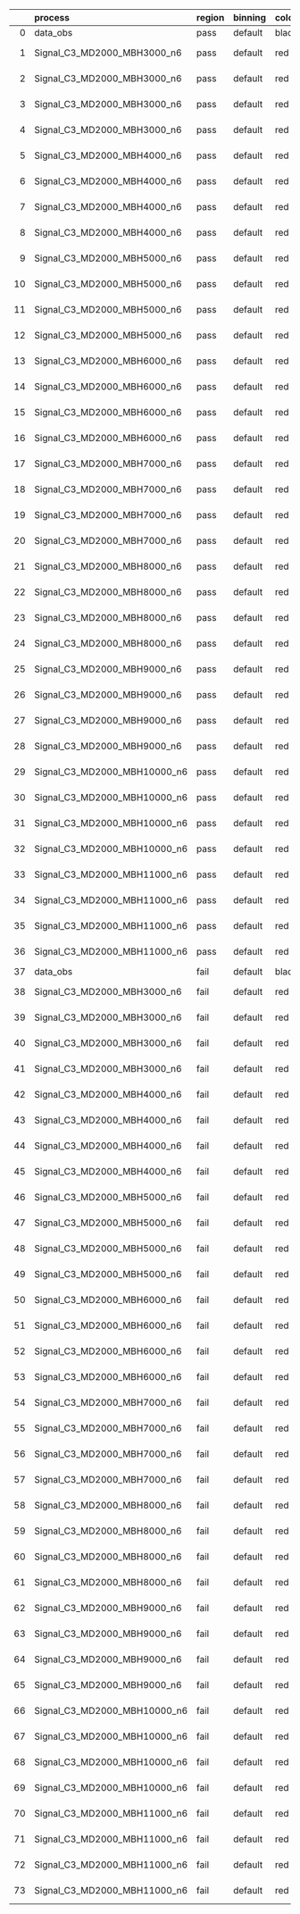 |    | process                      | region   | binning   | color   | process_type   |   scale | variation   | source_filename                                                       | source_histname    | alias                        | title     |   combine_idx |     lnN |   shapes | syst_type   | direction   | variation_alias   |
|---:|:-----------------------------|:---------|:----------|:--------|:---------------|--------:|:------------|:----------------------------------------------------------------------|:-------------------|:-----------------------------|:----------|--------------:|--------:|---------:|:------------|:------------|:------------------|
|  0 | data_obs                     | pass     | default   | black   | DATA           |       1 | nominal     | ./histograms_for_2DAlphabet_v18//BH_Data.root                         | hpass              | Data                         | Data      |           nan | nan     |      nan | nan         | nan         | nan               |
|  1 | Signal_C3_MD2000_MBH3000_n6  | pass     | default   | red     | SIGNAL         |       1 | lumi        | ./histograms_for_2DAlphabet_v18//BH_Signal_C3_MD2000_MBH3000_n6.root  | hpass              | Signal_C3_MD2000_MBH3000_n6  | BH signal |           nan |   1.016 |      nan | lnN         | nan         | nan               |
|  2 | Signal_C3_MD2000_MBH3000_n6  | pass     | default   | red     | SIGNAL         |       1 | SVM         | ./histograms_for_2DAlphabet_v18//BH_Signal_C3_MD2000_MBH3000_n6.root  | hpass_SVMsyst_up   | Signal_C3_MD2000_MBH3000_n6  | BH signal |           nan | nan     |        1 | shapes      | Up          | SVMsyst           |
|  3 | Signal_C3_MD2000_MBH3000_n6  | pass     | default   | red     | SIGNAL         |       1 | SVM         | ./histograms_for_2DAlphabet_v18//BH_Signal_C3_MD2000_MBH3000_n6.root  | hpass_SVMsyst_down | Signal_C3_MD2000_MBH3000_n6  | BH signal |           nan | nan     |        1 | shapes      | Down        | SVMsyst           |
|  4 | Signal_C3_MD2000_MBH3000_n6  | pass     | default   | red     | SIGNAL         |       1 | nominal     | ./histograms_for_2DAlphabet_v18//BH_Signal_C3_MD2000_MBH3000_n6.root  | hpass              | Signal_C3_MD2000_MBH3000_n6  | BH signal |           nan | nan     |      nan | nan         | nan         | nan               |
|  5 | Signal_C3_MD2000_MBH4000_n6  | pass     | default   | red     | SIGNAL         |       1 | lumi        | ./histograms_for_2DAlphabet_v18//BH_Signal_C3_MD2000_MBH4000_n6.root  | hpass              | Signal_C3_MD2000_MBH4000_n6  | BH signal |           nan |   1.016 |      nan | lnN         | nan         | nan               |
|  6 | Signal_C3_MD2000_MBH4000_n6  | pass     | default   | red     | SIGNAL         |       1 | SVM         | ./histograms_for_2DAlphabet_v18//BH_Signal_C3_MD2000_MBH4000_n6.root  | hpass_SVMsyst_up   | Signal_C3_MD2000_MBH4000_n6  | BH signal |           nan | nan     |        1 | shapes      | Up          | SVMsyst           |
|  7 | Signal_C3_MD2000_MBH4000_n6  | pass     | default   | red     | SIGNAL         |       1 | SVM         | ./histograms_for_2DAlphabet_v18//BH_Signal_C3_MD2000_MBH4000_n6.root  | hpass_SVMsyst_down | Signal_C3_MD2000_MBH4000_n6  | BH signal |           nan | nan     |        1 | shapes      | Down        | SVMsyst           |
|  8 | Signal_C3_MD2000_MBH4000_n6  | pass     | default   | red     | SIGNAL         |       1 | nominal     | ./histograms_for_2DAlphabet_v18//BH_Signal_C3_MD2000_MBH4000_n6.root  | hpass              | Signal_C3_MD2000_MBH4000_n6  | BH signal |           nan | nan     |      nan | nan         | nan         | nan               |
|  9 | Signal_C3_MD2000_MBH5000_n6  | pass     | default   | red     | SIGNAL         |       1 | lumi        | ./histograms_for_2DAlphabet_v18//BH_Signal_C3_MD2000_MBH5000_n6.root  | hpass              | Signal_C3_MD2000_MBH5000_n6  | BH signal |           nan |   1.016 |      nan | lnN         | nan         | nan               |
| 10 | Signal_C3_MD2000_MBH5000_n6  | pass     | default   | red     | SIGNAL         |       1 | SVM         | ./histograms_for_2DAlphabet_v18//BH_Signal_C3_MD2000_MBH5000_n6.root  | hpass_SVMsyst_up   | Signal_C3_MD2000_MBH5000_n6  | BH signal |           nan | nan     |        1 | shapes      | Up          | SVMsyst           |
| 11 | Signal_C3_MD2000_MBH5000_n6  | pass     | default   | red     | SIGNAL         |       1 | SVM         | ./histograms_for_2DAlphabet_v18//BH_Signal_C3_MD2000_MBH5000_n6.root  | hpass_SVMsyst_down | Signal_C3_MD2000_MBH5000_n6  | BH signal |           nan | nan     |        1 | shapes      | Down        | SVMsyst           |
| 12 | Signal_C3_MD2000_MBH5000_n6  | pass     | default   | red     | SIGNAL         |       1 | nominal     | ./histograms_for_2DAlphabet_v18//BH_Signal_C3_MD2000_MBH5000_n6.root  | hpass              | Signal_C3_MD2000_MBH5000_n6  | BH signal |           nan | nan     |      nan | nan         | nan         | nan               |
| 13 | Signal_C3_MD2000_MBH6000_n6  | pass     | default   | red     | SIGNAL         |       1 | lumi        | ./histograms_for_2DAlphabet_v18//BH_Signal_C3_MD2000_MBH6000_n6.root  | hpass              | Signal_C3_MD2000_MBH6000_n6  | BH signal |           nan |   1.016 |      nan | lnN         | nan         | nan               |
| 14 | Signal_C3_MD2000_MBH6000_n6  | pass     | default   | red     | SIGNAL         |       1 | SVM         | ./histograms_for_2DAlphabet_v18//BH_Signal_C3_MD2000_MBH6000_n6.root  | hpass_SVMsyst_up   | Signal_C3_MD2000_MBH6000_n6  | BH signal |           nan | nan     |        1 | shapes      | Up          | SVMsyst           |
| 15 | Signal_C3_MD2000_MBH6000_n6  | pass     | default   | red     | SIGNAL         |       1 | SVM         | ./histograms_for_2DAlphabet_v18//BH_Signal_C3_MD2000_MBH6000_n6.root  | hpass_SVMsyst_down | Signal_C3_MD2000_MBH6000_n6  | BH signal |           nan | nan     |        1 | shapes      | Down        | SVMsyst           |
| 16 | Signal_C3_MD2000_MBH6000_n6  | pass     | default   | red     | SIGNAL         |       1 | nominal     | ./histograms_for_2DAlphabet_v18//BH_Signal_C3_MD2000_MBH6000_n6.root  | hpass              | Signal_C3_MD2000_MBH6000_n6  | BH signal |           nan | nan     |      nan | nan         | nan         | nan               |
| 17 | Signal_C3_MD2000_MBH7000_n6  | pass     | default   | red     | SIGNAL         |       1 | lumi        | ./histograms_for_2DAlphabet_v18//BH_Signal_C3_MD2000_MBH7000_n6.root  | hpass              | Signal_C3_MD2000_MBH7000_n6  | BH signal |           nan |   1.016 |      nan | lnN         | nan         | nan               |
| 18 | Signal_C3_MD2000_MBH7000_n6  | pass     | default   | red     | SIGNAL         |       1 | SVM         | ./histograms_for_2DAlphabet_v18//BH_Signal_C3_MD2000_MBH7000_n6.root  | hpass_SVMsyst_up   | Signal_C3_MD2000_MBH7000_n6  | BH signal |           nan | nan     |        1 | shapes      | Up          | SVMsyst           |
| 19 | Signal_C3_MD2000_MBH7000_n6  | pass     | default   | red     | SIGNAL         |       1 | SVM         | ./histograms_for_2DAlphabet_v18//BH_Signal_C3_MD2000_MBH7000_n6.root  | hpass_SVMsyst_down | Signal_C3_MD2000_MBH7000_n6  | BH signal |           nan | nan     |        1 | shapes      | Down        | SVMsyst           |
| 20 | Signal_C3_MD2000_MBH7000_n6  | pass     | default   | red     | SIGNAL         |       1 | nominal     | ./histograms_for_2DAlphabet_v18//BH_Signal_C3_MD2000_MBH7000_n6.root  | hpass              | Signal_C3_MD2000_MBH7000_n6  | BH signal |           nan | nan     |      nan | nan         | nan         | nan               |
| 21 | Signal_C3_MD2000_MBH8000_n6  | pass     | default   | red     | SIGNAL         |       1 | lumi        | ./histograms_for_2DAlphabet_v18//BH_Signal_C3_MD2000_MBH8000_n6.root  | hpass              | Signal_C3_MD2000_MBH8000_n6  | BH signal |           nan |   1.016 |      nan | lnN         | nan         | nan               |
| 22 | Signal_C3_MD2000_MBH8000_n6  | pass     | default   | red     | SIGNAL         |       1 | SVM         | ./histograms_for_2DAlphabet_v18//BH_Signal_C3_MD2000_MBH8000_n6.root  | hpass_SVMsyst_up   | Signal_C3_MD2000_MBH8000_n6  | BH signal |           nan | nan     |        1 | shapes      | Up          | SVMsyst           |
| 23 | Signal_C3_MD2000_MBH8000_n6  | pass     | default   | red     | SIGNAL         |       1 | SVM         | ./histograms_for_2DAlphabet_v18//BH_Signal_C3_MD2000_MBH8000_n6.root  | hpass_SVMsyst_down | Signal_C3_MD2000_MBH8000_n6  | BH signal |           nan | nan     |        1 | shapes      | Down        | SVMsyst           |
| 24 | Signal_C3_MD2000_MBH8000_n6  | pass     | default   | red     | SIGNAL         |       1 | nominal     | ./histograms_for_2DAlphabet_v18//BH_Signal_C3_MD2000_MBH8000_n6.root  | hpass              | Signal_C3_MD2000_MBH8000_n6  | BH signal |           nan | nan     |      nan | nan         | nan         | nan               |
| 25 | Signal_C3_MD2000_MBH9000_n6  | pass     | default   | red     | SIGNAL         |       1 | lumi        | ./histograms_for_2DAlphabet_v18//BH_Signal_C3_MD2000_MBH9000_n6.root  | hpass              | Signal_C3_MD2000_MBH9000_n6  | BH signal |           nan |   1.016 |      nan | lnN         | nan         | nan               |
| 26 | Signal_C3_MD2000_MBH9000_n6  | pass     | default   | red     | SIGNAL         |       1 | SVM         | ./histograms_for_2DAlphabet_v18//BH_Signal_C3_MD2000_MBH9000_n6.root  | hpass_SVMsyst_up   | Signal_C3_MD2000_MBH9000_n6  | BH signal |           nan | nan     |        1 | shapes      | Up          | SVMsyst           |
| 27 | Signal_C3_MD2000_MBH9000_n6  | pass     | default   | red     | SIGNAL         |       1 | SVM         | ./histograms_for_2DAlphabet_v18//BH_Signal_C3_MD2000_MBH9000_n6.root  | hpass_SVMsyst_down | Signal_C3_MD2000_MBH9000_n6  | BH signal |           nan | nan     |        1 | shapes      | Down        | SVMsyst           |
| 28 | Signal_C3_MD2000_MBH9000_n6  | pass     | default   | red     | SIGNAL         |       1 | nominal     | ./histograms_for_2DAlphabet_v18//BH_Signal_C3_MD2000_MBH9000_n6.root  | hpass              | Signal_C3_MD2000_MBH9000_n6  | BH signal |           nan | nan     |      nan | nan         | nan         | nan               |
| 29 | Signal_C3_MD2000_MBH10000_n6 | pass     | default   | red     | SIGNAL         |       1 | lumi        | ./histograms_for_2DAlphabet_v18//BH_Signal_C3_MD2000_MBH10000_n6.root | hpass              | Signal_C3_MD2000_MBH10000_n6 | BH signal |           nan |   1.016 |      nan | lnN         | nan         | nan               |
| 30 | Signal_C3_MD2000_MBH10000_n6 | pass     | default   | red     | SIGNAL         |       1 | SVM         | ./histograms_for_2DAlphabet_v18//BH_Signal_C3_MD2000_MBH10000_n6.root | hpass_SVMsyst_up   | Signal_C3_MD2000_MBH10000_n6 | BH signal |           nan | nan     |        1 | shapes      | Up          | SVMsyst           |
| 31 | Signal_C3_MD2000_MBH10000_n6 | pass     | default   | red     | SIGNAL         |       1 | SVM         | ./histograms_for_2DAlphabet_v18//BH_Signal_C3_MD2000_MBH10000_n6.root | hpass_SVMsyst_down | Signal_C3_MD2000_MBH10000_n6 | BH signal |           nan | nan     |        1 | shapes      | Down        | SVMsyst           |
| 32 | Signal_C3_MD2000_MBH10000_n6 | pass     | default   | red     | SIGNAL         |       1 | nominal     | ./histograms_for_2DAlphabet_v18//BH_Signal_C3_MD2000_MBH10000_n6.root | hpass              | Signal_C3_MD2000_MBH10000_n6 | BH signal |           nan | nan     |      nan | nan         | nan         | nan               |
| 33 | Signal_C3_MD2000_MBH11000_n6 | pass     | default   | red     | SIGNAL         |       1 | lumi        | ./histograms_for_2DAlphabet_v18//BH_Signal_C3_MD2000_MBH11000_n6.root | hpass              | Signal_C3_MD2000_MBH11000_n6 | BH signal |           nan |   1.016 |      nan | lnN         | nan         | nan               |
| 34 | Signal_C3_MD2000_MBH11000_n6 | pass     | default   | red     | SIGNAL         |       1 | SVM         | ./histograms_for_2DAlphabet_v18//BH_Signal_C3_MD2000_MBH11000_n6.root | hpass_SVMsyst_up   | Signal_C3_MD2000_MBH11000_n6 | BH signal |           nan | nan     |        1 | shapes      | Up          | SVMsyst           |
| 35 | Signal_C3_MD2000_MBH11000_n6 | pass     | default   | red     | SIGNAL         |       1 | SVM         | ./histograms_for_2DAlphabet_v18//BH_Signal_C3_MD2000_MBH11000_n6.root | hpass_SVMsyst_down | Signal_C3_MD2000_MBH11000_n6 | BH signal |           nan | nan     |        1 | shapes      | Down        | SVMsyst           |
| 36 | Signal_C3_MD2000_MBH11000_n6 | pass     | default   | red     | SIGNAL         |       1 | nominal     | ./histograms_for_2DAlphabet_v18//BH_Signal_C3_MD2000_MBH11000_n6.root | hpass              | Signal_C3_MD2000_MBH11000_n6 | BH signal |           nan | nan     |      nan | nan         | nan         | nan               |
| 37 | data_obs                     | fail     | default   | black   | DATA           |       1 | nominal     | ./histograms_for_2DAlphabet_v18//BH_Data.root                         | hfail              | Data                         | Data      |           nan | nan     |      nan | nan         | nan         | nan               |
| 38 | Signal_C3_MD2000_MBH3000_n6  | fail     | default   | red     | SIGNAL         |       1 | lumi        | ./histograms_for_2DAlphabet_v18//BH_Signal_C3_MD2000_MBH3000_n6.root  | hfail              | Signal_C3_MD2000_MBH3000_n6  | BH signal |           nan |   1.016 |      nan | lnN         | nan         | nan               |
| 39 | Signal_C3_MD2000_MBH3000_n6  | fail     | default   | red     | SIGNAL         |       1 | SVM         | ./histograms_for_2DAlphabet_v18//BH_Signal_C3_MD2000_MBH3000_n6.root  | hfail_SVMsyst_up   | Signal_C3_MD2000_MBH3000_n6  | BH signal |           nan | nan     |        1 | shapes      | Up          | SVMsyst           |
| 40 | Signal_C3_MD2000_MBH3000_n6  | fail     | default   | red     | SIGNAL         |       1 | SVM         | ./histograms_for_2DAlphabet_v18//BH_Signal_C3_MD2000_MBH3000_n6.root  | hfail_SVMsyst_down | Signal_C3_MD2000_MBH3000_n6  | BH signal |           nan | nan     |        1 | shapes      | Down        | SVMsyst           |
| 41 | Signal_C3_MD2000_MBH3000_n6  | fail     | default   | red     | SIGNAL         |       1 | nominal     | ./histograms_for_2DAlphabet_v18//BH_Signal_C3_MD2000_MBH3000_n6.root  | hfail              | Signal_C3_MD2000_MBH3000_n6  | BH signal |           nan | nan     |      nan | nan         | nan         | nan               |
| 42 | Signal_C3_MD2000_MBH4000_n6  | fail     | default   | red     | SIGNAL         |       1 | lumi        | ./histograms_for_2DAlphabet_v18//BH_Signal_C3_MD2000_MBH4000_n6.root  | hfail              | Signal_C3_MD2000_MBH4000_n6  | BH signal |           nan |   1.016 |      nan | lnN         | nan         | nan               |
| 43 | Signal_C3_MD2000_MBH4000_n6  | fail     | default   | red     | SIGNAL         |       1 | SVM         | ./histograms_for_2DAlphabet_v18//BH_Signal_C3_MD2000_MBH4000_n6.root  | hfail_SVMsyst_up   | Signal_C3_MD2000_MBH4000_n6  | BH signal |           nan | nan     |        1 | shapes      | Up          | SVMsyst           |
| 44 | Signal_C3_MD2000_MBH4000_n6  | fail     | default   | red     | SIGNAL         |       1 | SVM         | ./histograms_for_2DAlphabet_v18//BH_Signal_C3_MD2000_MBH4000_n6.root  | hfail_SVMsyst_down | Signal_C3_MD2000_MBH4000_n6  | BH signal |           nan | nan     |        1 | shapes      | Down        | SVMsyst           |
| 45 | Signal_C3_MD2000_MBH4000_n6  | fail     | default   | red     | SIGNAL         |       1 | nominal     | ./histograms_for_2DAlphabet_v18//BH_Signal_C3_MD2000_MBH4000_n6.root  | hfail              | Signal_C3_MD2000_MBH4000_n6  | BH signal |           nan | nan     |      nan | nan         | nan         | nan               |
| 46 | Signal_C3_MD2000_MBH5000_n6  | fail     | default   | red     | SIGNAL         |       1 | lumi        | ./histograms_for_2DAlphabet_v18//BH_Signal_C3_MD2000_MBH5000_n6.root  | hfail              | Signal_C3_MD2000_MBH5000_n6  | BH signal |           nan |   1.016 |      nan | lnN         | nan         | nan               |
| 47 | Signal_C3_MD2000_MBH5000_n6  | fail     | default   | red     | SIGNAL         |       1 | SVM         | ./histograms_for_2DAlphabet_v18//BH_Signal_C3_MD2000_MBH5000_n6.root  | hfail_SVMsyst_up   | Signal_C3_MD2000_MBH5000_n6  | BH signal |           nan | nan     |        1 | shapes      | Up          | SVMsyst           |
| 48 | Signal_C3_MD2000_MBH5000_n6  | fail     | default   | red     | SIGNAL         |       1 | SVM         | ./histograms_for_2DAlphabet_v18//BH_Signal_C3_MD2000_MBH5000_n6.root  | hfail_SVMsyst_down | Signal_C3_MD2000_MBH5000_n6  | BH signal |           nan | nan     |        1 | shapes      | Down        | SVMsyst           |
| 49 | Signal_C3_MD2000_MBH5000_n6  | fail     | default   | red     | SIGNAL         |       1 | nominal     | ./histograms_for_2DAlphabet_v18//BH_Signal_C3_MD2000_MBH5000_n6.root  | hfail              | Signal_C3_MD2000_MBH5000_n6  | BH signal |           nan | nan     |      nan | nan         | nan         | nan               |
| 50 | Signal_C3_MD2000_MBH6000_n6  | fail     | default   | red     | SIGNAL         |       1 | lumi        | ./histograms_for_2DAlphabet_v18//BH_Signal_C3_MD2000_MBH6000_n6.root  | hfail              | Signal_C3_MD2000_MBH6000_n6  | BH signal |           nan |   1.016 |      nan | lnN         | nan         | nan               |
| 51 | Signal_C3_MD2000_MBH6000_n6  | fail     | default   | red     | SIGNAL         |       1 | SVM         | ./histograms_for_2DAlphabet_v18//BH_Signal_C3_MD2000_MBH6000_n6.root  | hfail_SVMsyst_up   | Signal_C3_MD2000_MBH6000_n6  | BH signal |           nan | nan     |        1 | shapes      | Up          | SVMsyst           |
| 52 | Signal_C3_MD2000_MBH6000_n6  | fail     | default   | red     | SIGNAL         |       1 | SVM         | ./histograms_for_2DAlphabet_v18//BH_Signal_C3_MD2000_MBH6000_n6.root  | hfail_SVMsyst_down | Signal_C3_MD2000_MBH6000_n6  | BH signal |           nan | nan     |        1 | shapes      | Down        | SVMsyst           |
| 53 | Signal_C3_MD2000_MBH6000_n6  | fail     | default   | red     | SIGNAL         |       1 | nominal     | ./histograms_for_2DAlphabet_v18//BH_Signal_C3_MD2000_MBH6000_n6.root  | hfail              | Signal_C3_MD2000_MBH6000_n6  | BH signal |           nan | nan     |      nan | nan         | nan         | nan               |
| 54 | Signal_C3_MD2000_MBH7000_n6  | fail     | default   | red     | SIGNAL         |       1 | lumi        | ./histograms_for_2DAlphabet_v18//BH_Signal_C3_MD2000_MBH7000_n6.root  | hfail              | Signal_C3_MD2000_MBH7000_n6  | BH signal |           nan |   1.016 |      nan | lnN         | nan         | nan               |
| 55 | Signal_C3_MD2000_MBH7000_n6  | fail     | default   | red     | SIGNAL         |       1 | SVM         | ./histograms_for_2DAlphabet_v18//BH_Signal_C3_MD2000_MBH7000_n6.root  | hfail_SVMsyst_up   | Signal_C3_MD2000_MBH7000_n6  | BH signal |           nan | nan     |        1 | shapes      | Up          | SVMsyst           |
| 56 | Signal_C3_MD2000_MBH7000_n6  | fail     | default   | red     | SIGNAL         |       1 | SVM         | ./histograms_for_2DAlphabet_v18//BH_Signal_C3_MD2000_MBH7000_n6.root  | hfail_SVMsyst_down | Signal_C3_MD2000_MBH7000_n6  | BH signal |           nan | nan     |        1 | shapes      | Down        | SVMsyst           |
| 57 | Signal_C3_MD2000_MBH7000_n6  | fail     | default   | red     | SIGNAL         |       1 | nominal     | ./histograms_for_2DAlphabet_v18//BH_Signal_C3_MD2000_MBH7000_n6.root  | hfail              | Signal_C3_MD2000_MBH7000_n6  | BH signal |           nan | nan     |      nan | nan         | nan         | nan               |
| 58 | Signal_C3_MD2000_MBH8000_n6  | fail     | default   | red     | SIGNAL         |       1 | lumi        | ./histograms_for_2DAlphabet_v18//BH_Signal_C3_MD2000_MBH8000_n6.root  | hfail              | Signal_C3_MD2000_MBH8000_n6  | BH signal |           nan |   1.016 |      nan | lnN         | nan         | nan               |
| 59 | Signal_C3_MD2000_MBH8000_n6  | fail     | default   | red     | SIGNAL         |       1 | SVM         | ./histograms_for_2DAlphabet_v18//BH_Signal_C3_MD2000_MBH8000_n6.root  | hfail_SVMsyst_up   | Signal_C3_MD2000_MBH8000_n6  | BH signal |           nan | nan     |        1 | shapes      | Up          | SVMsyst           |
| 60 | Signal_C3_MD2000_MBH8000_n6  | fail     | default   | red     | SIGNAL         |       1 | SVM         | ./histograms_for_2DAlphabet_v18//BH_Signal_C3_MD2000_MBH8000_n6.root  | hfail_SVMsyst_down | Signal_C3_MD2000_MBH8000_n6  | BH signal |           nan | nan     |        1 | shapes      | Down        | SVMsyst           |
| 61 | Signal_C3_MD2000_MBH8000_n6  | fail     | default   | red     | SIGNAL         |       1 | nominal     | ./histograms_for_2DAlphabet_v18//BH_Signal_C3_MD2000_MBH8000_n6.root  | hfail              | Signal_C3_MD2000_MBH8000_n6  | BH signal |           nan | nan     |      nan | nan         | nan         | nan               |
| 62 | Signal_C3_MD2000_MBH9000_n6  | fail     | default   | red     | SIGNAL         |       1 | lumi        | ./histograms_for_2DAlphabet_v18//BH_Signal_C3_MD2000_MBH9000_n6.root  | hfail              | Signal_C3_MD2000_MBH9000_n6  | BH signal |           nan |   1.016 |      nan | lnN         | nan         | nan               |
| 63 | Signal_C3_MD2000_MBH9000_n6  | fail     | default   | red     | SIGNAL         |       1 | SVM         | ./histograms_for_2DAlphabet_v18//BH_Signal_C3_MD2000_MBH9000_n6.root  | hfail_SVMsyst_up   | Signal_C3_MD2000_MBH9000_n6  | BH signal |           nan | nan     |        1 | shapes      | Up          | SVMsyst           |
| 64 | Signal_C3_MD2000_MBH9000_n6  | fail     | default   | red     | SIGNAL         |       1 | SVM         | ./histograms_for_2DAlphabet_v18//BH_Signal_C3_MD2000_MBH9000_n6.root  | hfail_SVMsyst_down | Signal_C3_MD2000_MBH9000_n6  | BH signal |           nan | nan     |        1 | shapes      | Down        | SVMsyst           |
| 65 | Signal_C3_MD2000_MBH9000_n6  | fail     | default   | red     | SIGNAL         |       1 | nominal     | ./histograms_for_2DAlphabet_v18//BH_Signal_C3_MD2000_MBH9000_n6.root  | hfail              | Signal_C3_MD2000_MBH9000_n6  | BH signal |           nan | nan     |      nan | nan         | nan         | nan               |
| 66 | Signal_C3_MD2000_MBH10000_n6 | fail     | default   | red     | SIGNAL         |       1 | lumi        | ./histograms_for_2DAlphabet_v18//BH_Signal_C3_MD2000_MBH10000_n6.root | hfail              | Signal_C3_MD2000_MBH10000_n6 | BH signal |           nan |   1.016 |      nan | lnN         | nan         | nan               |
| 67 | Signal_C3_MD2000_MBH10000_n6 | fail     | default   | red     | SIGNAL         |       1 | SVM         | ./histograms_for_2DAlphabet_v18//BH_Signal_C3_MD2000_MBH10000_n6.root | hfail_SVMsyst_up   | Signal_C3_MD2000_MBH10000_n6 | BH signal |           nan | nan     |        1 | shapes      | Up          | SVMsyst           |
| 68 | Signal_C3_MD2000_MBH10000_n6 | fail     | default   | red     | SIGNAL         |       1 | SVM         | ./histograms_for_2DAlphabet_v18//BH_Signal_C3_MD2000_MBH10000_n6.root | hfail_SVMsyst_down | Signal_C3_MD2000_MBH10000_n6 | BH signal |           nan | nan     |        1 | shapes      | Down        | SVMsyst           |
| 69 | Signal_C3_MD2000_MBH10000_n6 | fail     | default   | red     | SIGNAL         |       1 | nominal     | ./histograms_for_2DAlphabet_v18//BH_Signal_C3_MD2000_MBH10000_n6.root | hfail              | Signal_C3_MD2000_MBH10000_n6 | BH signal |           nan | nan     |      nan | nan         | nan         | nan               |
| 70 | Signal_C3_MD2000_MBH11000_n6 | fail     | default   | red     | SIGNAL         |       1 | lumi        | ./histograms_for_2DAlphabet_v18//BH_Signal_C3_MD2000_MBH11000_n6.root | hfail              | Signal_C3_MD2000_MBH11000_n6 | BH signal |           nan |   1.016 |      nan | lnN         | nan         | nan               |
| 71 | Signal_C3_MD2000_MBH11000_n6 | fail     | default   | red     | SIGNAL         |       1 | SVM         | ./histograms_for_2DAlphabet_v18//BH_Signal_C3_MD2000_MBH11000_n6.root | hfail_SVMsyst_up   | Signal_C3_MD2000_MBH11000_n6 | BH signal |           nan | nan     |        1 | shapes      | Up          | SVMsyst           |
| 72 | Signal_C3_MD2000_MBH11000_n6 | fail     | default   | red     | SIGNAL         |       1 | SVM         | ./histograms_for_2DAlphabet_v18//BH_Signal_C3_MD2000_MBH11000_n6.root | hfail_SVMsyst_down | Signal_C3_MD2000_MBH11000_n6 | BH signal |           nan | nan     |        1 | shapes      | Down        | SVMsyst           |
| 73 | Signal_C3_MD2000_MBH11000_n6 | fail     | default   | red     | SIGNAL         |       1 | nominal     | ./histograms_for_2DAlphabet_v18//BH_Signal_C3_MD2000_MBH11000_n6.root | hfail              | Signal_C3_MD2000_MBH11000_n6 | BH signal |           nan | nan     |      nan | nan         | nan         | nan               |